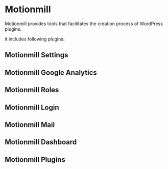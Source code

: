 Motionmill
==========

Motionmill provides tools that facilitates the creation process of WordPress plugins.

it includes following plugins:

Motionmill Settings
-------------------

Motionmill Google Analytics
---------------------------

Motionmill Roles
----------------

Motionmill Login
----------------

Motionmill Mail
---------------

Motionmill Dashboard
--------------------

Motionmill Plugins
------------------

